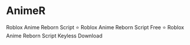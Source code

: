 # AnimeR
Roblox Anime Reborn Script ⭐️ Roblox Anime Reborn Script Free ⭐️ Roblox Anime Reborn Script Keyless Download
